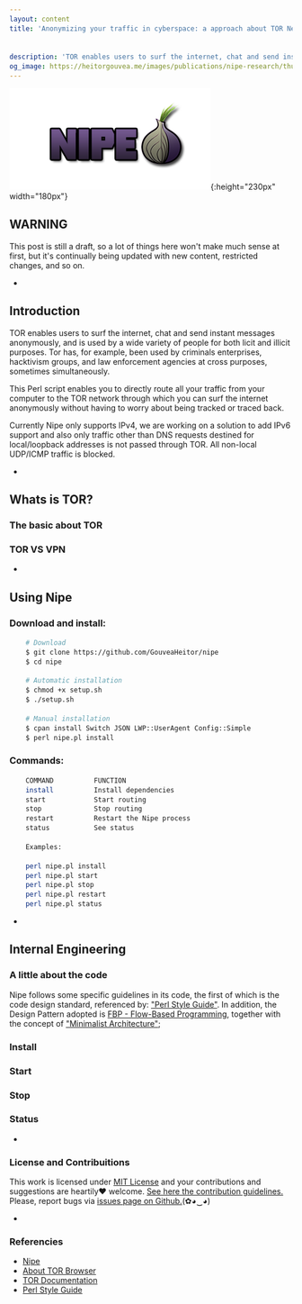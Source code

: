 ```yaml
---
layout: content
title: 'Anonymizing your traffic in cyberspace: a approach about TOR Network'


description: 'TOR enables users to surf the internet, chat and send instant messages anonymously,  and is used by a wide variety of people for both licit and illicit purposes. TOR has, for example, been used by criminals enterprises, hacktivism groups, and law enforcement  agencies at cross purposes, sometimes simultaneously.'
og_image: https://heitorgouvea.me/images/publications/nipe-research/thumb.png
---
```


![Image](/images/publications/nipe-research/logo.png){:height="230px" width="180px"}

## WARNING

This post is still a draft, so a lot of things here won't make much sense at first, but it's continually being updated with new content, restricted changes, and so on.

-

## Introduction

TOR enables users to surf the internet, chat and send instant messages anonymously,  and is used by a wide variety of people for both licit and illicit purposes. Tor has, for example, been used by criminals enterprises, hacktivism groups, and law enforcement  agencies at cross purposes, sometimes simultaneously.

This Perl script enables you to directly route all your traffic from your computer to the TOR network through which you can surf the internet anonymously without having to worry about being tracked or traced back.

Currently Nipe only supports IPv4, we are working on a solution to add IPv6 support and also only traffic other than DNS requests destined for local/loopback addresses is not passed through TOR. All non-local UDP/ICMP traffic is blocked.

-

## Whats is TOR?
### The basic about TOR
### TOR VS VPN

-

## Using Nipe

### Download and install:

```bash
    # Download
    $ git clone https://github.com/GouveaHeitor/nipe
    $ cd nipe

    # Automatic installation
    $ chmod +x setup.sh
    $ ./setup.sh
    
    # Manual installation
    $ cpan install Switch JSON LWP::UserAgent Config::Simple
    $ perl nipe.pl install
```

### Commands:

```bash
    COMMAND          FUNCTION
    install          Install dependencies
    start            Start routing
    stop             Stop routing
    restart          Restart the Nipe process
    status           See status

    Examples:

    perl nipe.pl install
    perl nipe.pl start
    perl nipe.pl stop
    perl nipe.pl restart
    perl nipe.pl status
```

-

## Internal Engineering

### A little about the code

Nipe follows some specific guidelines in its code, the first of which is the code design standard, referenced by: ["Perl Style Guide"](https://github.com/GouveaHeitor/perl-style-guide). In addition, the Design Pattern adopted is [FBP - Flow-Based Programming](), together with the concept of ["Minimalist Architecture"]();

### Install
### Start
### Stop
### Status

-

### License and Contribuitions
 
This work is licensed under [MIT License](https://github.com/GouveaHeitor/nipe/blob/master/LICENSE.md) and your contributions and suggestions are heartily♥ welcome. [See here the contribution guidelines.](https://github.com/GouveaHeitor/nipe/blob/master/.github/CONTRIBUTING.md) Please, report bugs via [issues page on Github.](https://github.com/GouveaHeitor/nipe/issues)(✿◕‿◕) 

-

### Referencies

- [Nipe](https://github.com/GouveaHeitor/nipe)
- [About TOR Browser](https://tb-manual.torproject.org/about/)
- [TOR Documentation](https://2019.www.torproject.org/docs/documentation.html.en)
- [Perl Style Guide](https://github.com/GouveaHeitor/perl-style-guide)